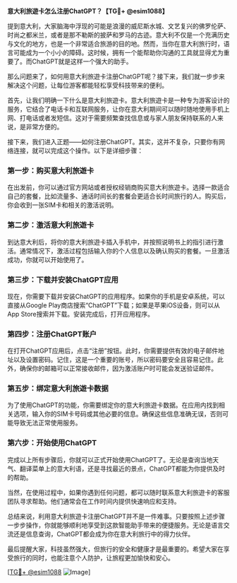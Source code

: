 **意大利旅遊卡怎么注册ChatGPT？【TG💪+ @esim1088】**

提到意大利，大家脑海中浮现的可能是浪漫的威尼斯水城、文艺复兴的佛罗伦萨、时尚之都米兰，或者是那不勒斯的披萨和罗马的古迹。意大利不仅是一个充满历史与文化的地方，也是一个非常适合旅游的目的地。然而，当你在意大利旅行时，语言可能成为一个小小的障碍。这时候，拥有一个能帮助你沟通的工具就显得尤为重要了。而ChatGPT就是这样一个强大的助手。

那么问题来了，如何用意大利旅遊卡注册ChatGPT呢？接下来，我们就一步步来解决这个问题，让每位游客都能轻松享受科技带来的便利。

首先，让我们明确一下什么是意大利旅遊卡。意大利旅遊卡是一种专为游客设计的服务，它结合了电话卡和互联网服务，让你在意大利期间可以随时随地使用手机上网、打电话或者发短信。这对于需要频繁查找信息或与家人朋友保持联系的人来说，是非常方便的。

接下来，我们进入正题——如何注册ChatGPT。其实，这并不复杂，只要你有网络连接，就可以完成这个操作。以下是详细步骤：

### 第一步：购买意大利旅遊卡

在出发前，你可以通过官方网站或者授权经销商购买意大利旅遊卡。选择一款适合自己的套餐，比如流量多、通话时间长的套餐会更适合长时间旅行的人。购买后，你会收到一张SIM卡和相关的激活说明。

### 第二步：激活意大利旅遊卡

到达意大利后，将你的意大利旅遊卡插入手机中，并按照说明书上的指引进行激活。通常情况下，激活过程包括输入你的个人信息以及确认购买的套餐。一旦激活成功，你就可以开始使用了。

### 第三步：下载并安装ChatGPT应用

现在，你需要下载并安装ChatGPT的应用程序。如果你的手机是安卓系统，可以直接从Google Play商店搜索“ChatGPT”下载；如果是苹果iOS设备，则可以从App Store搜索并下载。安装完成后，打开应用程序。

### 第四步：注册ChatGPT账户

在打开ChatGPT应用后，点击“注册”按钮。此时，你需要提供有效的电子邮件地址以及设置密码。记住，这是一个重要的账号，所以密码要安全且容易记住。此外，确保你的邮箱可以正常接收邮件，因为激活账户时可能会发送验证邮件。

### 第五步：绑定意大利旅遊卡数据

为了使用ChatGPT的功能，你需要绑定你的意大利旅遊卡数据。在应用内找到相关选项，输入你的SIM卡号码或其他必要的信息。确保这些信息准确无误，否则可能导致无法正常使用服务。

### 第六步：开始使用ChatGPT

完成以上所有步骤后，你就可以正式开始使用ChatGPT了。无论是查询当地天气、翻译菜单上的意大利语，还是寻找最近的景点，ChatGPT都能为你提供及时的帮助。

当然，在使用过程中，如果你遇到任何问题，都可以随时联系意大利旅遊卡的客服团队寻求帮助。他们通常会在工作时间内提供快速响应和支持。

总结来说，利用意大利旅遊卡注册ChatGPT并不是一件难事。只要按照上述步骤一步步操作，你就能够顺利地享受到这款智能助手带来的便捷服务。无论是语言交流还是信息查询，ChatGPT都会成为你在意大利旅行中的得力伙伴。

最后提醒大家，科技虽然强大，但旅行的安全和健康才是最重要的。希望大家在享受旅行的同时，也能注意个人防护，让旅程更加愉快和安心。

[[TG💪+ @esim1088](https://t.me/s/esim1088) ![Image](https://i.postimg.cc/4NQfJmqS/Snipaste-2025-05-13-00-14-12.png)]